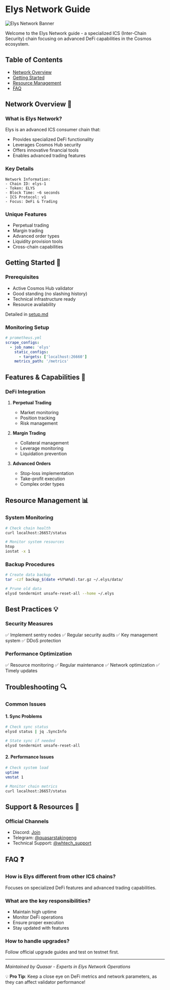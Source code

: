 # Elys Network Guide

![Elys Network Banner](https://quasarstaking.ai/assets/elys-banner.png)

Welcome to the Elys Network guide - a specialized ICS (Inter-Chain Security) chain focusing on advanced DeFi capabilities in the Cosmos ecosystem.

## Table of Contents
- [Network Overview](#network-overview-)
- [Getting Started](#getting-started-)
- [Resource Management](#support--resources-)
- [FAQ](#faq-)

## Network Overview 🌟

### What is Elys Network?
Elys is an advanced ICS consumer chain that:
- Provides specialized DeFi functionality
- Leverages Cosmos Hub security
- Offers innovative financial tools
- Enables advanced trading features

### Key Details
```
Network Information:
- Chain ID: elys-1
- Token: ELYS
- Block Time: ~6 seconds
- ICS Protocol: v1
- Focus: DeFi & Trading
```

### Unique Features
- Perpetual trading
- Margin trading
- Advanced order types
- Liquidity provision tools
- Cross-chain capabilities

## Getting Started 🚀

### Prerequisites
- Active Cosmos Hub validator
- Good standing (no slashing history)
- Technical infrastructure ready
- Resource availability

Detailed in [setup.md](./setup.md)

### Monitoring Setup
```yaml
# prometheus.yml
scrape_configs:
  - job_name: 'elys'
    static_configs:
      - targets: ['localhost:26660']
    metrics_path: '/metrics'
```

## Features & Capabilities 💫

### DeFi Integration
1. **Perpetual Trading**
   - Market monitoring
   - Position tracking
   - Risk management

2. **Margin Trading**
   - Collateral management
   - Leverage monitoring
   - Liquidation prevention

3. **Advanced Orders**
   - Stop-loss implementation
   - Take-profit execution
   - Complex order types

## Resource Management 📊

### System Monitoring
```bash
# Check chain health
curl localhost:26657/status

# Monitor system resources
htop
iostat -x 1
```

### Backup Procedures
```bash
# Create data backup
tar -czf backup_$(date +%Y%m%d).tar.gz ~/.elys/data/

# Prune old data
elysd tendermint unsafe-reset-all --home ~/.elys
```

## Best Practices 💡

### Security Measures
✅ Implement sentry nodes
✅ Regular security audits
✅ Key management system
✅ DDoS protection

### Performance Optimization
✅ Resource monitoring
✅ Regular maintenance
✅ Network optimization
✅ Timely updates

## Troubleshooting 🔍

### Common Issues

#### 1. Sync Problems
```bash
# Check sync status
elysd status | jq .SyncInfo

# State sync if needed
elysd tendermint unsafe-reset-all
```

#### 2. Performance Issues
```bash
# Check system load
uptime
vmstat 1

# Monitor chain metrics
curl localhost:26657/status
```

## Support & Resources 🤝

### Official Channels
- Discord: [Join](https://discord.gg/tZW4xf3c2D)
- Telegram: [@quasarstakingeng](https://t.me/quasarstakingeng)
- Technical Support: [@whtech_support](https://t.me/whtech_support)

## FAQ ❓

### How is Elys different from other ICS chains?
Focuses on specialized DeFi features and advanced trading capabilities.

### What are the key responsibilities?
- Maintain high uptime
- Monitor DeFi operations
- Ensure proper execution
- Stay updated with features

### How to handle upgrades?
Follow official upgrade guides and test on testnet first.

---

*Maintained by Quasar - Experts in Elys Network Operations*

💡 **Pro Tip**: Keep a close eye on DeFi metrics and network parameters, as they can affect validator performance!